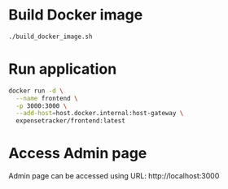# Build Docker image
```bash
./build_docker_image.sh
```

# Run application
```bash
docker run -d \
  --name frontend \
  -p 3000:3000 \
  --add-host=host.docker.internal:host-gateway \
  expensetracker/frontend:latest
```

# Access Admin page
Admin page can be accessed using URL: http://localhost:3000
